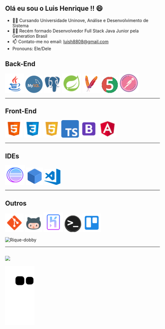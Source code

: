 ## Olá eu sou o Luis Henrique !! 😄

- 👨‍💻 Cursando Universidade Uninove, Análise e Desenvolvimento de Sistema
- 👨‍🎓 Recém formado Desenvolvedor Full Stack Java Junior pela Generation Brasil
- 📫 Contato-me no email: luish8808@gmail.com
-  Pronouns: Ele/Dele

<h2>Back-End</h2>
  <p>
    <img src="Logos-Conhecimentos/Java.png" alt="Java" title="Java" height="62px" width="62px">
    <img src="Logos-Conhecimentos/MySQL.png" alt="MySQL" title="MySQL">
    <img src="Logos-Conhecimentos/PostgreSQL.png" alt="PostgreSQL" title="PostgreSQL">
    <img src="Logos-Conhecimentos/Spring Boot.png" alt="Spring" title="Spring" height="62px" width="62px">
    <img src="Logos-Conhecimentos/Maven.png" alt="Maven" title="Maven">
    <img src="Logos-Conhecimentos/Junit.png" alt="Junit" title="Junit">
    <img src="Logos-Conhecimentos/Postman.png" alt="Postman" title="Postman">
  </p>

---

  <h2>Front-End</h2>
  <p>
    <img src="Logos-Conhecimentos/HTML.png" alt="HTML" title="HTML" height="57px" width="57px">
    <img src="Logos-Conhecimentos/CSS.png" alt="CSS" title="CSS" height="57px" width="57px">
    <img src="Logos-Conhecimentos/JS.png" alt="JS" title="JS" height="57px" width="57px">
    <img src="Logos-Conhecimentos/TypeScript.png" alt="TypeScript" title="TypeScript" height="57px" width="57px">
    <img src="Logos-Conhecimentos/Bootstrap.png" alt="Bootstrap" title="Bootstrap" height="57px" width="57px">
    <img src="Logos-Conhecimentos/Angular.png" alt="Angular" title="Angular" height="57px" width="57px">
  </p>

---

  <h2>IDEs</h2>
  <p>
    <img src="Logos-Conhecimentos/Eclipse.png" alt="Eclipse" title="Eclipse">
    <img src="Logos-Conhecimentos/NetBeans1.png" alt="NetBeans" title="NetBeans">
    <img src="Logos-Conhecimentos/VSCode.png" alt="VSCode" title="VSCode">
  </p>

---

  <h2>Outros</h2>
  <p>
    <img src="Logos-Conhecimentos/Git.png" alt="Git" title="Git" height="60px" width="60px">
    <img src="Logos-Conhecimentos/GitHub.png" alt="GitHub" title="GitHub" height="57px" width="57px">
    <img src="Logos-Conhecimentos/Heroku.png" alt="Heroku" title="Heroku">
    <img src="Logos-Conhecimentos/Terminal.png" alt="Terminal" title="Terminal">
    <img src="Logos-Conhecimentos/Trello.png" alt="Trello" title="Trello" height="60px" width="60px">
  </p>
  
  <div>
  <img alingn="right" alt="Rique-dobby" height="150px" width="60px src="https://i.pinimg.com/originals/f8/f2/e0/f8f2e0717dd572e75bc9434006a88511.jpg" >
  </div>
  
  
  
---
  
</div>
  
  ##
  
  <div> 
 
 <a href="https://www.linkedin.com/in/luishenriqueslima/" target="_blank"><img src="https://img.shields.io/badge/-LinkedIn-%230077B5?style=for-the-badge&logo=linkedin&logoColor=white" target="_blank"></a> 
 
  ![Snake animation](https://github.com/rafaballerini/rafaballerini/blob/output/github-contribution-grid-snake.svg)
 
</div>

